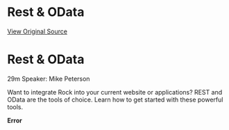 # Rest & OData
[View Original Source](https://community.rockrms.com/developer/videos/rest--odata)

   

Rest & OData
============

29m Speaker: Mike Peterson

Want to integrate Rock into your current website or applications? REST and OData are the tools of choice. Learn how to get started with these powerful tools.

**Error**
